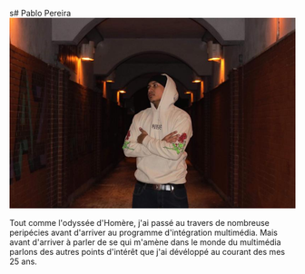 s# Pablo Pereira
![photo](/exercice_semaine_01/Img/photo_bg.jpg)

Tout comme l'odyssée d'Homère, j'ai passé au travers de nombreuse peripécies avant d'arriver au programme d'intégration multimédia. Mais avant d'arriver à parler de se qui m'amène dans le monde du multimédia parlons des autres points d'intérêt que j'ai dévéloppé au courant des mes 25 ans.
 
